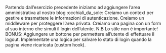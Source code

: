 Partendo dall’esercizio precedente iniziamo ad aggiungere l’area amministrativa al nostro blog :occhiali_da_sole:
Creiamo un context per gestire e trasmettere le informazioni di autenticazione.
Creiamo un middleware per proteggere l’area privata.
Creiamo una pagina con un form al suo interno che simuli il login dell’utente.
N.B Lo stile non è importante!
BONUS:
Aggiungere un bottone per permettere all’utente di effettuare il logout.
Implementate una logica per salvare lo stato di login quando la pagina viene ricaricata (custom hook).